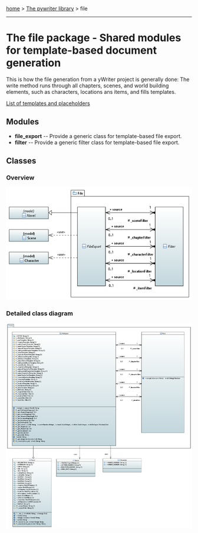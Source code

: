 [home](../index) > [The pywriter library](pywriter) > file

---

# The file package - Shared modules for template-based document generation

This is how the file generation from a yWriter project is generally done:
The write method runs through all chapters, scenes, and world building 
elements, such as characters, locations ans items, and fills templates. 

[List of templates and placeholders](../spec/template_based_export)

## Modules
 
- **file_export** -- Provide a generic class for template-based file export.
- **filter** -- Provide a generic filter class for template-based file export.

## Classes

### Overview

![file package class diagram](img/file_package_class_diagram.png)

### Detailed class diagram

![file package detailed class diagram](img/file_package_detailed_class_diagram.png)